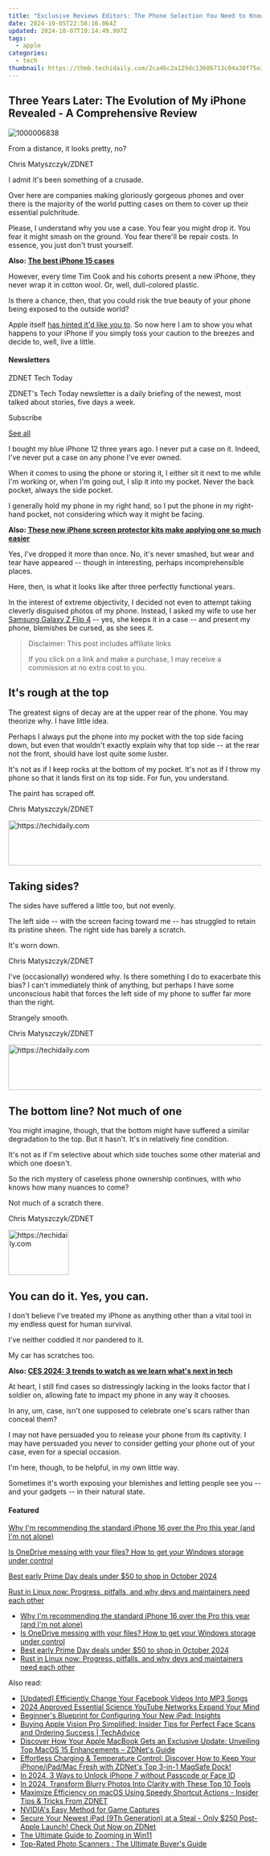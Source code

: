 ```yaml
---
title: "Exclusive Reviews Editors: The Phone Selection You Need to Know About!"
date: 2024-10-05T22:58:16.064Z
updated: 2024-10-07T19:14:49.997Z
tags:
  - apple
categories:
  - tech
thumbnail: https://thmb.techidaily.com/2ca46c2a129dc1360b713c04a30f75e3e36c2cb0f971400d44a0a7430d69515d.jpg
---
```


## Three Years Later: The Evolution of My iPhone Revealed - A Comprehensive Review

![1000006838](https://www.zdnet.com/a/img/resize/802d7f41caeeed8b42bf646aaf2b87e3a3fad916/2024/01/02/39c3438c-7cb1-4d5a-af6a-d177350563f3/1000006838.jpg?auto=webp&width=1280)

From a distance, it looks pretty, no?

Chris Matyszczyk/ZDNET

I admit it's been something of a crusade.

Over here are companies making gloriously gorgeous phones and over there is the majority of the world putting cases on them to cover up their essential pulchritude.

Please, I understand why you use a case. You fear you might drop it. You fear it might smash on the ground. You fear there'll be repair costs. In essence, you just don't trust yourself.

**Also: [The best iPhone 15 cases](https://www.zdnet.com/article/best-iphone-15-case/)**

However, every time Tim Cook and his cohorts present a new iPhone, they never wrap it in cotton wool. Or, well, dull-colored plastic.

Is there a chance, then, that you could risk the true beauty of your phone being exposed to the outside world?

Apple itself [has hinted it'd like you to](https://www.zdnet.com/article/apple-politely-explains-why-iphone-cases-are-a-waste-of-money/). So now here I am to show you what happens to your iPhone if you simply toss your caution to the breezes and decide to, well, live a little.

#### Newsletters

ZDNET Tech Today

ZDNET's Tech Today newsletter is a daily briefing of the newest, most talked about stories, five days a week.

 Subscribe

[See all](https://www.zdnet.com/newsletters/)

I bought my blue iPhone 12 three years ago. I never put a case on it. Indeed, I've never put a case on any phone I've ever owned.

When it comes to using the phone or storing it, I either sit it next to me while I'm working or, when I'm going out, I slip it into my pocket. Never the back pocket, always the side pocket. 

I generally hold my phone in my right hand, so I put the phone in my right-hand pocket, not considering which way it might be facing.

**Also: [These new iPhone screen protector kits make applying one so much easier](https://www.zdnet.com/article/these-new-iphone-screen-protector-kits-make-applying-one-so-much-easier/)**

Yes, I've dropped it more than once. No, it's never smashed, but wear and tear have appeared -- though in interesting, perhaps incomprehensible places.

Here, then, is what it looks like after three perfectly functional years. 

In the interest of extreme objectivity, I decided not even to attempt taking cleverly disguised photos of my phone. Instead, I asked my wife to use her [Samsung Galaxy Z Flip 4](https://www.zdnet.com/article/she-wasnt-sure-about-the-galaxy-z-flip-4-verizon-took-care-of-that/) \-- yes, she keeps it in a case -- and present my phone, blemishes be cursed, as she sees it.

>  Disclaimer: This post includes affiliate links
>
>  If you click on a link and make a purchase, I may receive a commission at no extra cost to you.
>

## It's rough at the top

The greatest signs of decay are at the upper rear of the phone. You may theorize why. I have little idea.

Perhaps I always put the phone into my pocket with the top side facing down, but even that wouldn't exactly explain why that top side -- at the rear not the front, should have lost quite some luster.

It's not as if I keep rocks at the bottom of my pocket. It's not as if I throw my phone so that it lands first on its top side. For fun, you understand.

The paint has scraped off.

Chris Matyszczyk/ZDNET

<!-- affiliate ads begin -->
<a href="https://appsumo.8odi.net/c/5597632/2037474/7443" target="_top" id="2037474">
  <img src="//a.impactradius-go.com/display-ad/7443-2037474" border="0" alt="https://techidaily.com" width="728" height="90"/>
</a>
<img height="0" width="0" src="https://appsumo.8odi.net/i/5597632/2037474/7443" style="position:absolute;visibility:hidden;" border="0" />
<!-- affiliate ads end -->

## Taking sides?

The sides have suffered a little too, but not evenly.

The left side -- with the screen facing toward me -- has struggled to retain its pristine sheen. The right side has barely a scratch.

It's worn down.

Chris Matyszczyk/ZDNET

I've (occasionally) wondered why. Is there something I do to exacerbate this bias? I can't immediately think of anything, but perhaps I have some unconscious habit that forces the left side of my phone to suffer far more than the right.

Strangely smooth.

Chris Matyszczyk/ZDNET

<!-- affiliate ads begin -->
<a href="https://aligracehair.sjv.io/c/5597632/1948937/19272" target="_top" id="1948937">
  <img src="//a.impactradius-go.com/display-ad/19272-1948937" border="0" alt="https://techidaily.com" width="728" height="90"/>
</a>
<img height="0" width="0" src="https://aligracehair.sjv.io/i/5597632/1948937/19272" style="position:absolute;visibility:hidden;" border="0" />
<!-- affiliate ads end -->

## The bottom line? Not much of one

You might imagine, though, that the bottom might have suffered a similar degradation to the top. But it hasn't. It's in relatively fine condition.

It's not as if I'm selective about which side touches some other material and which one doesn't. 

So the rich mystery of caseless phone ownership continues, with who knows how many nuances to come?

Not much of a scratch there.

Chris Matyszczyk/ZDNET

<!-- affiliate ads begin -->
<a href="https://aligracehair.sjv.io/c/5597632/2135362/19272" target="_top" id="2135362">
  <img src="//a.impactradius-go.com/display-ad/19272-2135362" border="0" alt="https://techidaily.com" width="120" height="90"/>
</a>
<img height="0" width="0" src="https://aligracehair.sjv.io/i/5597632/2135362/19272" style="position:absolute;visibility:hidden;" border="0" />
<!-- affiliate ads end -->

## You can do it. Yes, you can.

I don't believe I've treated my iPhone as anything other than a vital tool in my endless quest for human survival.

I've neither coddled it nor pandered to it. 

My car has scratches too.

**Also: [CES 2024: 3 trends to watch as we learn what's next in tech](https://www.zdnet.com/article/ces-2024-3-trends-to-watch/)**

At heart, I still find cases so distressingly lacking in the looks factor that I soldier on, allowing fate to impact my phone in any way it chooses. 

In any, um, case, isn't one supposed to celebrate one's scars rather than conceal them?

I may not have persuaded you to release your phone from its captivity. I may have persuaded you never to consider getting your phone out of your case, even for a special occasion.

I'm here, though, to be helpful, in my own little way.

Sometimes it's worth exposing your blemishes and letting people see you -- and your gadgets -- in their natural state.

#### Featured

[Why I'm recommending the standard iPhone 16 over the Pro this year (and I'm not alone)](https://www.zdnet.com/article/why-im-recommending-the-standard-iphone-16-over-the-pro-this-year-and-im-not-alone/ "Why I'm recommending the standard iPhone 16 over the Pro this year (and I'm not alone)")

[Is OneDrive messing with your files? How to get your Windows storage under control](https://www.zdnet.com/article/is-onedrive-messing-with-your-files-how-to-get-your-windows-storage-under-control/ "Is OneDrive messing with your files? How to get your Windows storage under control")

[Best early Prime Day deals under $50 to shop in October 2024](https://www.zdnet.com/article/best-early-prime-day-deals-under-50/ "Best early Prime Day deals under $50 to shop in October 2024")

[Rust in Linux now: Progress, pitfalls, and why devs and maintainers need each other](https://www.zdnet.com/article/rust-in-linux-now-progress-pitfalls-and-why-devs-and-maintainers-need-each-other/ "Rust in Linux now: Progress, pitfalls, and why devs and maintainers need each other")

* [Why I'm recommending the standard iPhone 16 over the Pro this year (and I'm not alone)](https://www.zdnet.com/article/why-im-recommending-the-standard-iphone-16-over-the-pro-this-year-and-im-not-alone/ "Why I'm recommending the standard iPhone 16 over the Pro this year (and I'm not alone)")
* [Is OneDrive messing with your files? How to get your Windows storage under control](https://www.zdnet.com/article/is-onedrive-messing-with-your-files-how-to-get-your-windows-storage-under-control/ "Is OneDrive messing with your files? How to get your Windows storage under control")
* [Best early Prime Day deals under $50 to shop in October 2024](https://www.zdnet.com/article/best-early-prime-day-deals-under-50/ "Best early Prime Day deals under $50 to shop in October 2024")
* [Rust in Linux now: Progress, pitfalls, and why devs and maintainers need each other](https://www.zdnet.com/article/rust-in-linux-now-progress-pitfalls-and-why-devs-and-maintainers-need-each-other/ "Rust in Linux now: Progress, pitfalls, and why devs and maintainers need each other")

<ins class="adsbygoogle"
     style="display:block"
     data-ad-format="autorelaxed"
     data-ad-client="ca-pub-7571918770474297"
     data-ad-slot="1223367746"></ins>

<ins class="adsbygoogle"
     style="display:block"
     data-ad-client="ca-pub-7571918770474297"
     data-ad-slot="8358498916"
     data-ad-format="auto"
     data-full-width-responsive="true"></ins>

<span class="atpl-alsoreadstyle">Also read:</span>
<div><ul>
<li><a href="https://facebook-video-recording.techidaily.com/updated-efficiently-change-your-facebook-videos-into-mp3-songs/"><u>[Updated] Efficiently Change Your Facebook Videos Into MP3 Songs</u></a></li>
<li><a href="https://youtube-sure.techidaily.com/approved-essential-science-youtube-networks-expand-your-mind/"><u>2024 Approved Essential Science YouTube Networks Expand Your Mind</u></a></li>
<li><a href="https://tech-recovery.techidaily.com/beginners-blueprint-for-configuring-your-new-ipad-insights/"><u>Beginner's Blueprint for Configuring Your New iPad: Insights</u></a></li>
<li><a href="https://tech-recovery.techidaily.com/buying-apple-vision-pro-simplified-insider-tips-for-perfect-face-scans-and-ordering-success-techadvice/"><u>Buying Apple Vision Pro Simplified: Insider Tips for Perfect Face Scans and Ordering Success | TechAdvice</u></a></li>
<li><a href="https://tech-recovery.techidaily.com/discover-how-your-apple-macbook-gets-an-exclusive-update-unveiling-top-macos-15-enhancements-zdnets-guide/"><u>Discover How Your Apple MacBook Gets an Exclusive Update: Unveiling Top MacOS 15 Enhancements – ZDNet's Guide</u></a></li>
<li><a href="https://tech-recovery.techidaily.com/effortless-charging-and-temperature-control-discover-how-to-keep-your-iphoneipadmac-fresh-with-zdnets-top-3-in-1-magsafe-dock/"><u>Effortless Charging & Temperature Control: Discover How to Keep Your iPhone/iPad/Mac Fresh with ZDNet's Top 3-in-1 MagSafe Dock!</u></a></li>
<li><a href="https://ios-unlock.techidaily.com/in-2024-3-ways-to-unlock-iphone-7-without-passcode-or-face-id-by-drfone-ios/"><u>In 2024, 3 Ways to Unlock iPhone 7 without Passcode or Face ID</u></a></li>
<li><a href="https://some-guidance.techidaily.com/in-2024-transform-blurry-photos-into-clarity-with-these-top-10-tools/"><u>In 2024, Transform Blurry Photos Into Clarity with These Top 10 Tools</u></a></li>
<li><a href="https://tech-recovery.techidaily.com/maximize-efficiency-on-macos-using-speedy-shortcut-actions-insider-tips-and-tricks-from-zdnet/"><u>Maximize Efficiency on macOS Using Speedy Shortcut Actions - Insider Tips & Tricks From ZDNET</u></a></li>
<li><a href="https://on-screen-recording.techidaily.com/nvidias-easy-method-for-game-captures/"><u>NVIDIA's Easy Method for Game Captures</u></a></li>
<li><a href="https://tech-recovery.techidaily.com/secure-your-newest-ipad-9th-generation-at-a-steal-only-250-post-apple-launch-check-out-now-on-zdnet/"><u>Secure Your Newest iPad (9Th Generation) at a Steal - Only $250 Post-Apple Launch! Check Out Now on ZDNet</u></a></li>
<li><a href="https://extra-lessons.techidaily.com/the-ultimate-guide-to-zooming-in-win11/"><u>The Ultimate Guide to Zooming in Win11</u></a></li>
<li><a href="https://hardware-tips.techidaily.com/top-rated-photo-scanners-the-ultimate-buyers-guide/"><u>Top-Rated Photo Scanners : The Ultimate Buyer's Guide</u></a></li>
</ul></div>


